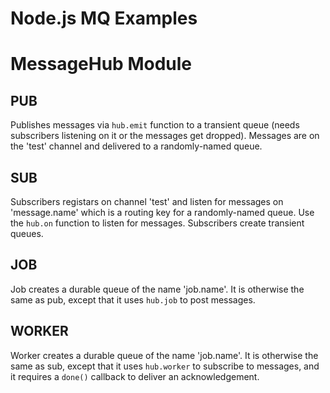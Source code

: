 Node.js MQ Examples
==================

MessageHub Module
===========

PUB
---
Publishes messages via ````hub.emit```` function to a transient queue (needs subscribers listening on it or the messages get dropped). Messages are on the 'test' channel and delivered to a randomly-named queue.

SUB
---
Subscribers registars on channel 'test' and listen for messages on 'message.name' which is a routing key for a randomly-named queue. Use the ````hub.on```` function to listen for messages. Subscribers create transient queues.

JOB
---
Job creates a durable queue of the name 'job.name'. It is otherwise the same as pub, except that it uses ````hub.job```` to post messages.

WORKER
------
Worker creates a durable queue of the name 'job.name'. It is otherwise the same as sub, except that it uses ````hub.worker```` to subscribe to messages, and it requires a ````done()```` callback to deliver an acknowledgement.